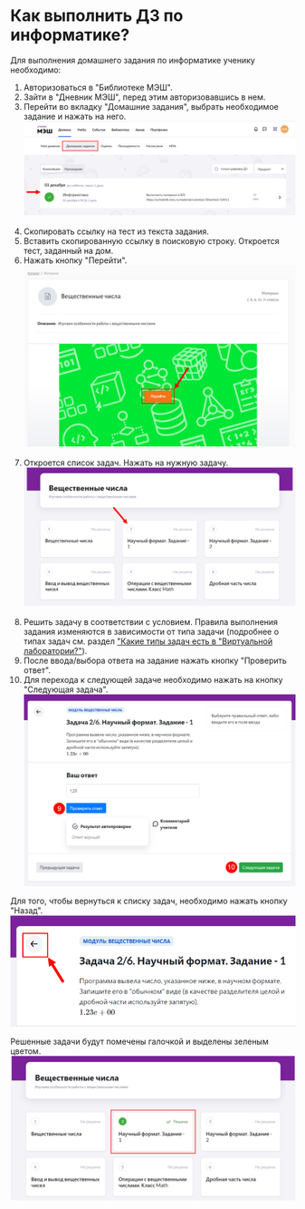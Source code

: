 # Как выполнить ДЗ по информатике?

Для выполнения домашнего задания по информатике ученику необходимо:

1. Авторизоваться в "Библиотеке МЭШ".
2. Зайти в "Дневник МЭШ", перед этим авторизовавшись в нем.
3. Перейти во вкладку "Домашние задания", выбрать необходимое задание и нажать на него.
![выполнение дз](../_images/01-for-students/1.9.1.png)<br><br>
4. Скопировать ссылку на тест из текста задания.
5. Вставить скопированную ссылку в поисковую строку. Откроется тест, заданный на дом.
6. Нажать кнопку "Перейти".
![выполнение дз](../_images/01-for-students/1.9.2.png)<br><br>
7. Откроется список задач. Нажать на нужную задачу.
![выполнение дз](../_images/01-for-students/1.9.3.png)<br><br>
8. Решить задачу в соответствии с условием. Правила выполнения задания изменяются в зависимости от типа задачи (подробнее о типах задач см. раздел ["Какие типы задач есть в "Виртуальной лаборатории?"](../01-for-students/1.8.md)).
9. После ввода/выбора ответа на задание нажать кнопку "Проверить ответ".
10. Для перехода к следующей задаче необходимо нажать на кнопку "Следующая задача".
![выполнение дз](../_images/01-for-students/1.9.4.png)

Для того, чтобы вернуться к списку задач, необходимо нажать кнопку "Назад".
![выполнение дз](../_images/01-for-students/1.9.5.png)

Решенные задачи будут помечены галочкой и выделены зеленым цветом.
![выполнение дз](../_images/01-for-students/1.9.6.png)

